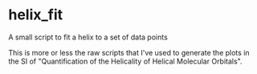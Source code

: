 # helix_fit
A small script to fit a helix to a set of data points

This is more or less the raw scripts that I've used to generate the plots in the SI of "Quantification of the Helicality of Helical Molecular Orbitals". 
